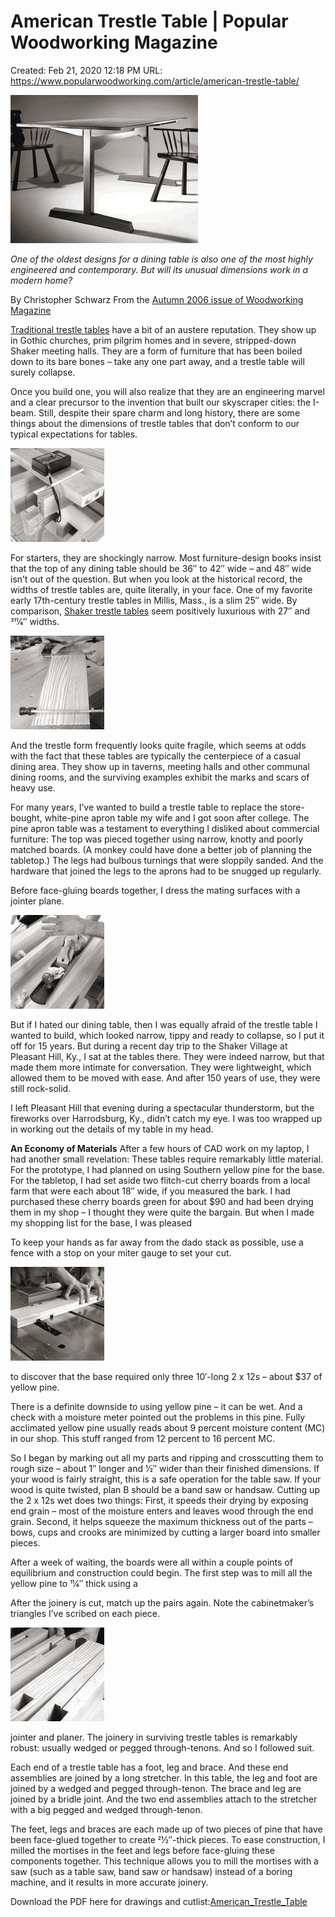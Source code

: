 # American Trestle Table | Popular Woodworking Magazine

Created: Feb 21, 2020 12:18 PM
URL: https://www.popularwoodworking.com/article/american-trestle-table/

![American%20Trestle%20Table%20Popular%20Woodworking%20Magazin%20256c4803fcdb4ef386502ff6d3a18f0c/American_Trestle_Table_Page_1_Image_0001-300x237.jpg](American%20Trestle%20Table%20Popular%20Woodworking%20Magazin%20256c4803fcdb4ef386502ff6d3a18f0c/American_Trestle_Table_Page_1_Image_0001-300x237.jpg)

*One of the oldest designs for a dining table is also one of the most highly engineered and contemporary. But will its unusual dimensions work in a modern home?*

By Christopher Schwarz From the [Autumn 2006 issue of Woodworking Magazine](https://www.popularwoodworking.com/digital-issue-woodworking-magazine-issue-6?=TNpwart020113)

[Traditional trestle tables](https://www.popularwoodworking.com/how-to-build-a-table) have a bit of an austere reputation. They show up in Gothic churches, prim pilgrim homes and in severe, stripped-down Shaker meeting halls. They are a form of furniture that has been boiled down to its bare bones – take any one part away, and a trestle table will surely collapse.

Once you build one, you will also realize that they are an engineering marvel and a clear precursor to the invention that built our skyscraper cities: the I-beam. Still, despite their spare charm and long history, there are some things about the dimensions of trestle tables that don’t conform to our typical expectations for tables.

![American%20Trestle%20Table%20Popular%20Woodworking%20Magazin%20256c4803fcdb4ef386502ff6d3a18f0c/American_Trestle_Table_Page_2_Image_0004-150x150.jpg](American%20Trestle%20Table%20Popular%20Woodworking%20Magazin%20256c4803fcdb4ef386502ff6d3a18f0c/American_Trestle_Table_Page_2_Image_0004-150x150.jpg)

For starters, they are shockingly narrow. Most furniture-design books insist that the top of any dining table should be 36″ to 42″ wide – and 48″ wide isn’t out of the question. But when you look at the historical record, the widths of trestle tables are, quite literally, in your face. One of my favorite early 17th-century trestle tables in Millis, Mass., is a slim 25″ wide. By comparison, [Shaker trestle tables](https://www.popularwoodworking.com/how-to-build-a-table) seem positively luxurious with 27″ and 311⁄4″ widths.

![American%20Trestle%20Table%20Popular%20Woodworking%20Magazin%20256c4803fcdb4ef386502ff6d3a18f0c/American_Trestle_Table_Page_2_Image_0001-150x150.jpg](American%20Trestle%20Table%20Popular%20Woodworking%20Magazin%20256c4803fcdb4ef386502ff6d3a18f0c/American_Trestle_Table_Page_2_Image_0001-150x150.jpg)

And the trestle form frequently looks quite fragile, which seems at odds with the fact that these tables are typically the centerpiece of a casual dining area. They show up in taverns, meeting halls and other communal dining rooms, and the surviving examples exhibit the marks and scars of heavy use.

For many years, I’ve wanted to build a trestle table to replace the store-bought, white-pine apron table my wife and I got soon after college. The pine apron table was a testament to everything I disliked about commercial furniture: The top was pieced together using narrow, knotty and poorly matched boards. (A monkey could have done a better job of planning the tabletop.) The legs had bulbous turnings that were sloppily sanded. And the hardware that joined the legs to the aprons had to be snugged up regularly.

Before face-gluing boards together, I dress the mating surfaces with a jointer plane.

![American%20Trestle%20Table%20Popular%20Woodworking%20Magazin%20256c4803fcdb4ef386502ff6d3a18f0c/American_Trestle_Table_Page_2_Image_0002-150x150.jpg](American%20Trestle%20Table%20Popular%20Woodworking%20Magazin%20256c4803fcdb4ef386502ff6d3a18f0c/American_Trestle_Table_Page_2_Image_0002-150x150.jpg)

But if I hated our dining table, then I was equally afraid of the trestle table I wanted to build, which looked narrow, tippy and ready to collapse, so I put it off for 15 years. But during a recent day trip to the Shaker Village at Pleasant Hill, Ky., I sat at the tables there. They were indeed narrow, but that made them more intimate for conversation. They were lightweight, which allowed them to be moved with ease. And after 150 years of use, they were still rock-solid.

I left Pleasant Hill that evening during a spectacular thunderstorm, but the fireworks over Harrodsburg, Ky., didn’t catch my eye. I was too wrapped up in working out the details of my table in my head.

**An Economy of Materials** After a few hours of CAD work on my laptop, I had another small revelation: These tables require remarkably little material. For the prototype, I had planned on using Southern yellow pine for the base. For the tabletop, I had set aside two flitch-cut cherry boards from a local farm that were each about 18″ wide, if you measured the bark. I had purchased these cherry boards green for about $90 and had been drying them in my shop – I thought they were quite the bargain. But when I made my shopping list for the base, I was pleased

To keep your hands as far away from the dado stack as possible, use a fence with a stop on your miter gauge to set your cut.

![American%20Trestle%20Table%20Popular%20Woodworking%20Magazin%20256c4803fcdb4ef386502ff6d3a18f0c/American_Trestle_Table_Page_2_Image_0003-150x150.jpg](American%20Trestle%20Table%20Popular%20Woodworking%20Magazin%20256c4803fcdb4ef386502ff6d3a18f0c/American_Trestle_Table_Page_2_Image_0003-150x150.jpg)

to discover that the base required only three 10′-long 2 x 12s – about $37 of yellow pine.

There is a definite downside to using yellow pine – it can be wet. And a check with a moisture meter pointed out the problems in this pine. Fully acclimated yellow pine usually reads about 9 percent moisture content (MC) in our shop. This stuff ranged from 12 percent to 16 percent MC.

So I began by marking out all my parts and ripping and crosscutting them to rough size – about 1″ longer and 1⁄2″ wider than their finished dimensions. If your wood is fairly straight, this is a safe operation for the table saw. If your wood is quite twisted, plan B should be a band saw or handsaw. Cutting up the 2 x 12s wet does two things: First, it speeds their drying by exposing end grain – most of the moisture enters and leaves wood through the end grain. Second, it helps squeeze the maximum thickness out of the parts – bows, cups and crooks are minimized by cutting a larger board into smaller pieces.

After a week of waiting, the boards were all within a couple points of equilibrium and construction could begin. The first step was to mill all the yellow pine to 11⁄4″ thick using a

After the joinery is cut, match up the pairs again. Note the cabinetmaker’s triangles I’ve scribed on each piece.

![American%20Trestle%20Table%20Popular%20Woodworking%20Magazin%20256c4803fcdb4ef386502ff6d3a18f0c/American_Trestle_Table_Page_4_Image_0001-150x150.jpg](American%20Trestle%20Table%20Popular%20Woodworking%20Magazin%20256c4803fcdb4ef386502ff6d3a18f0c/American_Trestle_Table_Page_4_Image_0001-150x150.jpg)

jointer and planer. The joinery in surviving trestle tables is remarkably robust: usually wedged or pegged through-tenons. And so I followed suit.

Each end of a trestle table has a foot, leg and brace. And these end assemblies are joined by a long stretcher. In this table, the leg and foot are joined by a wedged and pegged through-tenon. The brace and leg are joined by a bridle joint. And the two end assemblies attach to the stretcher with a big pegged and wedged through-tenon.

The feet, legs and braces are each made up of two pieces of pine that have been face-glued together to create 21⁄2″-thick pieces. To ease construction, I milled the mortises in the feet and legs before face-gluing these components together. This technique allows you to mill the mortises with a saw (such as a table saw, band saw or handsaw) instead of a boring machine, and it results in more accurate joinery.

Download the PDF here for drawings and cutlist:[American_Trestle_Table](https://s26462.pcdn.co/wp-content/uploads/American_Trestle_Table1.pdf)